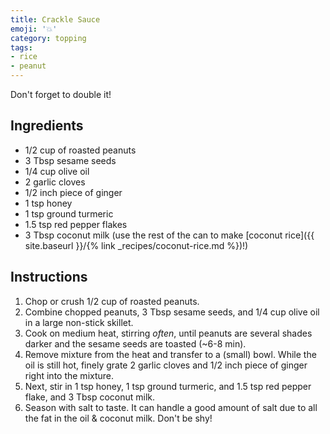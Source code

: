 ```yaml
---
title: Crackle Sauce
emoji: '💥'
category: topping
tags:
- rice
- peanut
---
```


Don't forget to double it!

## Ingredients

- 1/2 cup of roasted peanuts
- 3 Tbsp sesame seeds
- 1/4 cup olive oil
- 2 garlic cloves
- 1/2 inch piece of ginger
- 1 tsp honey
- 1 tsp ground turmeric
- 1.5 tsp red pepper flakes
- 3 Tbsp coconut milk (use the rest of the can to make [coconut rice]({{ site.baseurl }}/{% link _recipes/coconut-rice.md %})!)

## Instructions

1. Chop or crush 1/2 cup of roasted peanuts.
2. Combine chopped peanuts, 3 Tbsp sesame seeds, and 1/4 cup olive oil in a
   large non-stick skillet.
3. Cook on medium heat, stirring *often*, until
   peanuts are several shades darker and the sesame seeds are toasted (~6-8
   min).
4. Remove mixture from the heat and transfer to a (small) bowl. While the
   oil is still hot, finely grate 2 garlic cloves and 1/2 inch piece of
   ginger right into the mixture.
5. Next, stir in 1 tsp honey, 1 tsp ground turmeric, and 1.5 tsp red pepper
   flake, and 3 Tbsp coconut milk.
6. Season with salt to taste. It can handle a good amount of salt due to
   all the fat in the oil & coconut milk. Don't be shy!
